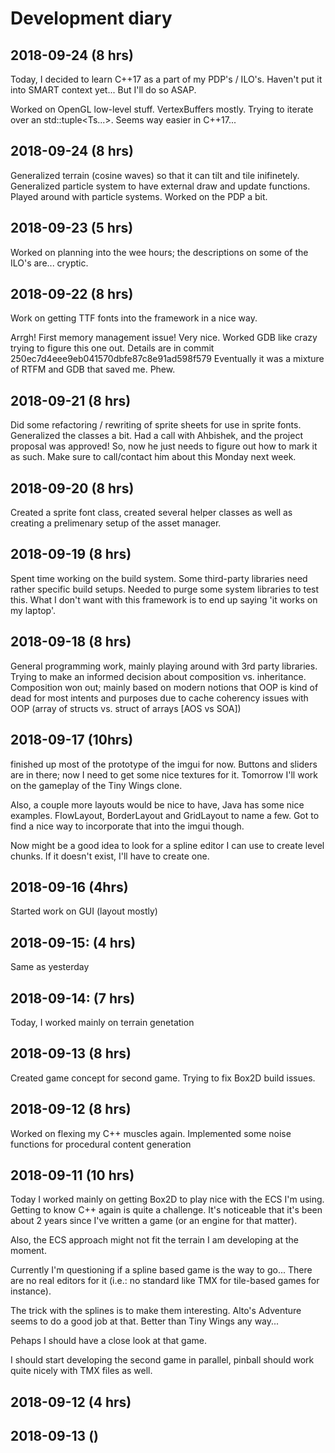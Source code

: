 # Development diary

## 2018-09-24 (8 hrs)
Today, I decided to learn C++17 as a part of my PDP's / ILO's. Haven't put it into SMART context yet... But I'll do so ASAP.

Worked on OpenGL low-level stuff. VertexBuffers mostly. Trying to iterate over an std::tuple<Ts...>. Seems way easier in C++17...

## 2018-09-24 (8 hrs)
Generalized terrain (cosine waves) so that it can tilt and tile inifinetely. 
Generalized particle system to have external draw and update functions.
Played around with particle systems. 
Worked on the PDP a bit.

## 2018-09-23 (5 hrs)
Worked on planning into the wee hours; the descriptions on some of the ILO's are... cryptic.

## 2018-09-22 (8 hrs)
Work on getting TTF fonts into the framework in a nice way.

Arrgh! First memory management issue! Very nice. Worked GDB like crazy trying to figure this one out. Details are in
commit 250ec7d4eee9eb041570dbfe87c8e91ad598f579
Eventually it was a mixture of RTFM and GDB that saved me. Phew.

## 2018-09-21 (8 hrs)
Did some refactoring / rewriting of sprite sheets for use in sprite fonts. Generalized the classes a bit.
Had a call with Ahbishek, and the project proposal was approved! So, now he just needs to figure out how to mark it as such.
Make sure to call/contact him about this Monday next week.

## 2018-09-20 (8 hrs)
Created a sprite font class, created several helper classes as well as creating a prelimenary setup of the asset manager. 

## 2018-09-19 (8 hrs)
Spent time working on the build system. Some third-party libraries need rather specific build setups. Needed to purge 
some system libraries to test this. What I don't want with this framework is to end up saying 'it works on my laptop'.

## 2018-09-18 (8 hrs)
General programming work, mainly playing around with 3rd party libraries. Trying to make an informed decision about 
composition vs. inheritance. Composition won out; mainly based on modern notions that OOP is kind of dead for
most intents and purposes due to cache coherency issues with OOP (array of structs vs. struct of arrays [AOS vs SOA])


## 2018-09-17 (10hrs)
finished up most of the prototype of the imgui for now. Buttons and sliders are in there; now I need to
get some nice textures for it. Tomorrow I'll work on the gameplay of the Tiny Wings clone.

Also, a couple more layouts would be nice to have, Java has some nice examples. FlowLayout, BorderLayout
and GridLayout to name a few. Got to find a nice way to incorporate that into the imgui though.

Now might be a good idea to look for a spline editor I can use to create level chunks. If it doesn't exist, I'll have to create one.

## 2018-09-16 (4hrs)
Started work on GUI (layout mostly)

## 2018-09-15: (4 hrs)
Same as yesterday

## 2018-09-14: (7 hrs)
Today, I worked mainly on terrain genetation

## 2018-09-13 (8 hrs)
Created game concept for second game. Trying to fix Box2D build issues.

## 2018-09-12 (8 hrs)
Worked on flexing my C++ muscles again. Implemented some noise functions for procedural 
content generation


## 2018-09-11 (10 hrs)
Today I worked mainly on getting Box2D to play nice with the ECS I'm using. Getting 
to know C++ again is quite a challenge. It's noticeable that it's been about 2 years 
since I've written a game (or an engine for that matter).

Also, the ECS approach might not fit the terrain I am developing at the moment.

Currently I'm questioning if a spline based game is the way to go... There are no real editors
for it (i.e.: no standard like TMX for tile-based games for instance).

The trick with the splines is to make them interesting. Alto's Adventure seems to do 
a good job at that. Better than Tiny Wings any way...

Pehaps I should have a close look at that game.

I should start developing the second game in parallel, pinball should work quite nicely 
with TMX files as well.

## 2018-09-12 (4 hrs)
## 2018-09-13 ()
